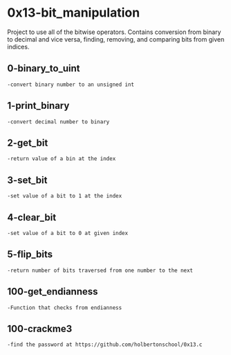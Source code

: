 # 0x13-bit_manipulation

Project to use all of the bitwise operators. Contains conversion from binary to decimal and vice versa, finding, removing, and comparing bits from given indices.


## 0-binary_to_uint

	-convert binary number to an unsigned int


## 1-print_binary

	-convert decimal number to binary


## 2-get_bit

	-return value of a bin at the index


## 3-set_bit

	-set value of a bit to 1 at the index


## 4-clear_bit

	-set value of a bit to 0 at given index


## 5-flip_bits

	-return number of bits traversed from one number to the next


## 100-get_endianness

	-Function that checks from endianness


## 100-crackme3

	-find the password at https://github.com/holbertonschool/0x13.c
